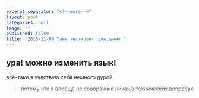 ```yaml
---
excerpt_separator: "<!--more-->"
layout: post
categories: null
image: ""
published: false
title: "2015-11-09 Таня тестирует программу "
---
```


## ура! можно изменить язык! 

всё-таки я чувствую себя немного дурой  

> потому что я вообще не соображаю никак в технических вопросах





